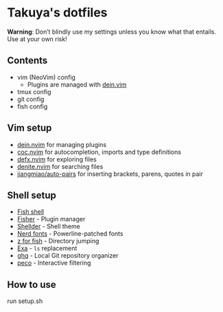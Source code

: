 # Takuya's dotfiles

**Warning**: Don’t blindly use my settings unless you know what that entails. Use at your own risk!

## Contents

- vim (NeoVim) config
  - Plugins are managed with [dein.vim](https://github.com/Shougo/dein.vim)
- tmux config
- git config
- fish config

## Vim setup

- [dein.nvim](https://github.com/Shougo/dein.vim) for managing plugins
- [coc.nvim](https://github.com/neoclide/coc.nvim) for autocompletion, imports and type definitions
- [defx.nvim](https://github.com/Shougo/defx.nvim) for exploring files
- [denite.nvim](https://github.com/Shougo/denite.nvim) for searching files
- [jiangmiao/auto-pairs](https://github.com/jiangmiao/auto-pairs) for inserting brackets, parens, quotes in pair

## Shell setup

- [Fish shell](https://fishshell.com/)
- [Fisher](https://github.com/jorgebucaran/fisher) - Plugin manager
- [Shellder](https://github.com/simnalamburt/shellder) - Shell theme
- [Nerd fonts](https://github.com/ryanoasis/nerd-fonts) - Powerline-patched fonts
- [z for fish](https://github.com/jethrokuan/z) - Directory jumping
- [Exa](https://the.exa.website/) - `ls` replacement
- [ghq](https://github.com/x-motemen/ghq) - Local Git repository organizer
- [peco](https://github.com/peco/peco) - Interactive filtering

## How to use

run setup.sh
